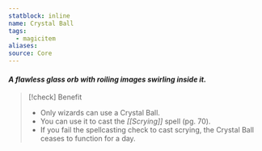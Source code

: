 ```yaml
---
statblock: inline
name: Crystal Ball
tags:
  - magicitem
aliases: 
source: Core
---
```

#### *A flawless glass orb with roiling images swirling inside it.*

>[!check] Benefit
>- Only wizards can use a Crystal Ball.
>- You can use it to cast the *[[Scrying]]* spell (pg. 70).
>- If you fail the spellcasting check to cast scrying, the Crystal Ball ceases to function for a day.


